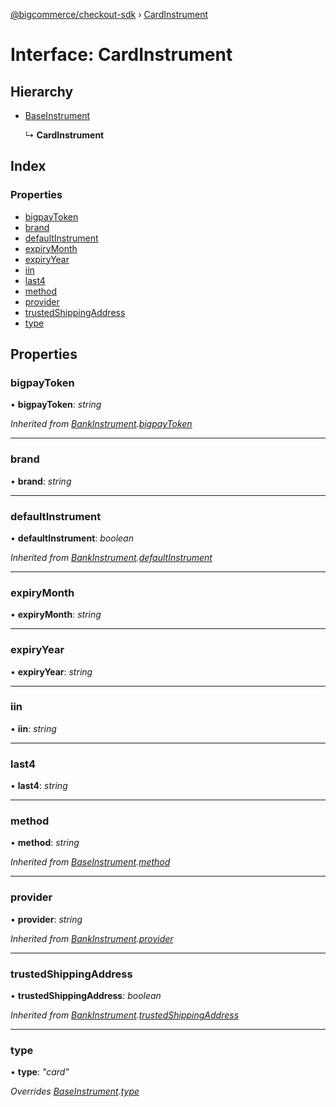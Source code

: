 [@bigcommerce/checkout-sdk](../README.md) › [CardInstrument](cardinstrument.md)

# Interface: CardInstrument

## Hierarchy

* [BaseInstrument](baseinstrument.md)

  ↳ **CardInstrument**

## Index

### Properties

* [bigpayToken](cardinstrument.md#bigpaytoken)
* [brand](cardinstrument.md#brand)
* [defaultInstrument](cardinstrument.md#defaultinstrument)
* [expiryMonth](cardinstrument.md#expirymonth)
* [expiryYear](cardinstrument.md#expiryyear)
* [iin](cardinstrument.md#iin)
* [last4](cardinstrument.md#last4)
* [method](cardinstrument.md#method)
* [provider](cardinstrument.md#provider)
* [trustedShippingAddress](cardinstrument.md#trustedshippingaddress)
* [type](cardinstrument.md#type)

## Properties

###  bigpayToken

• **bigpayToken**: *string*

*Inherited from [BankInstrument](bankinstrument.md).[bigpayToken](bankinstrument.md#bigpaytoken)*

___

###  brand

• **brand**: *string*

___

###  defaultInstrument

• **defaultInstrument**: *boolean*

*Inherited from [BankInstrument](bankinstrument.md).[defaultInstrument](bankinstrument.md#defaultinstrument)*

___

###  expiryMonth

• **expiryMonth**: *string*

___

###  expiryYear

• **expiryYear**: *string*

___

###  iin

• **iin**: *string*

___

###  last4

• **last4**: *string*

___

###  method

• **method**: *string*

*Inherited from [BaseInstrument](baseinstrument.md).[method](baseinstrument.md#method)*

___

###  provider

• **provider**: *string*

*Inherited from [BankInstrument](bankinstrument.md).[provider](bankinstrument.md#provider)*

___

###  trustedShippingAddress

• **trustedShippingAddress**: *boolean*

*Inherited from [BankInstrument](bankinstrument.md).[trustedShippingAddress](bankinstrument.md#trustedshippingaddress)*

___

###  type

• **type**: *"card"*

*Overrides [BaseInstrument](baseinstrument.md).[type](baseinstrument.md#type)*
